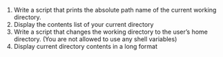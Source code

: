 1. Write a script that prints the absolute path name of the current working directory.
2. Display the contents list of your current directory
3. Write a script that changes the working directory to the user’s home directory. (You are not allowed to use any shell variables)
4. Display current directory contents in a long format
